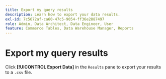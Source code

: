 ```yaml
---
title: Export my query results
description: Learn how to export your data results.
exl-id: 7c5672af-ca60-47c5-9054-ff36e2887497
role: Admin, Data Architect, Data Engineer, User
feature: Commerce Tables, Data Warehouse Manager, Reports
---
```

# Export my query results

Click **[!UICONTROL Export Data]** in the `Results` pane to export your results to a `.csv` file.
